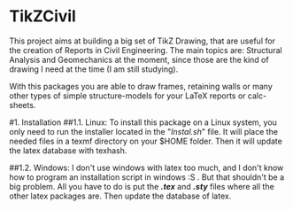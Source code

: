 TikZCivil
=========

This project aims at building a big set of TikZ Drawing, that are useful for the creation of Reports in Civil Engineering.  The main topics are: Structural Analysis and Geomechanics at the moment, since those are the kind of drawing I need at the time (I am still studying).

With this packages you are able to draw frames, retaining walls or many other types of simple structure-models for your LaTeX reports or calc-sheets.

#1. Installation
##1.1. Linux:
To install this package on a Linux system, you only need to run the installer located in the "_Instal.sh_" file. It will place the needed files in a texmf directory on your $HOME folder. Then it will update the latex database with texhash.

##1.2. Windows:
I don't use windows with latex too much, and I don't know how to program an installation script in windows :S . But that shouldn't be a big problem. All you have to do is put the **_.tex_** and **_.sty_** files where all the other latex packages are. Then update the database of latex.
